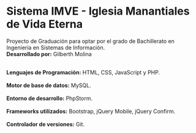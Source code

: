 # **Sistema IMVE - Iglesia Manantiales de Vida Eterna**
Proyecto de Graduación para optar por el grado de Bachillerato en Ingeniería en Sistemas de Información.<br>
**Desarrollado por:** Gilberth Molina<br><br>

**Lenguajes de Programación:** HTML, CSS, JavaScript y PHP.<br><br>
**Motor de base de datos:** MySQL.<br><br>
**Entorno de desarrollo:** PhpStorm.<br><br>
**Frameworks utilizados:** Bootstrap, jQuery Mobile, jQuery Confirm.<br><br>
**Controlador de versiones:** Git.
